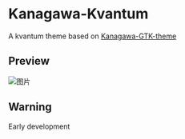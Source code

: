 # Kanagawa-Kvantum  
A kvantum theme based on [Kanagawa-GTK-theme](https://github.com/Fausto-Korpsvart/Kanagawa-GKT-Theme)  
## Preview  
![图片](https://github.com/user-attachments/assets/4628a700-c094-467e-88aa-5fb4dc302682)

## Warning  
Early development

